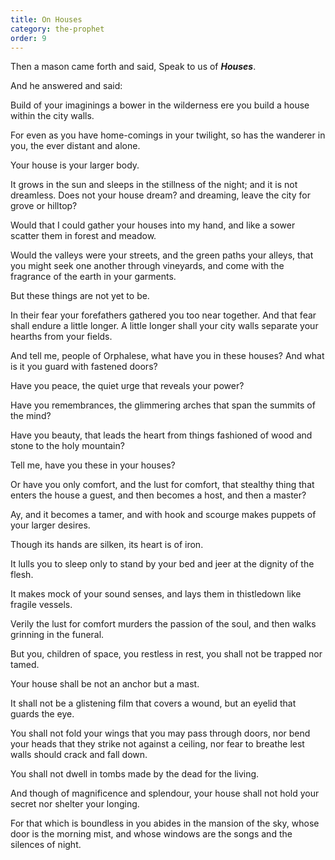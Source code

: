 ```yaml
---
title: On Houses
category: the-prophet
order: 9
---
```

Then a mason came forth and said, Speak to us of **_Houses_**.

And he answered and said:

Build of your imaginings a bower in the wilderness ere you build a house within the city walls.

For even as you have home-comings in your twilight, so has the wanderer in you, the ever distant and alone.

Your house is your larger body.

It grows in the sun and sleeps in the stillness of the night; and it is not dreamless. Does not your house dream? and dreaming, leave the city for grove or hilltop?

Would that I could gather your houses into my hand, and like a sower scatter them in forest and meadow.

Would the valleys were your streets, and the green paths your alleys, that you might seek one another through vineyards, and come with the fragrance of the earth in your garments.

But these things are not yet to be.

In their fear your forefathers gathered you too near together. And that fear shall endure a little longer. A little longer shall your city walls separate your hearths from your fields.

And tell me, people of Orphalese, what have you in these houses? And what is it you guard with fastened doors?

Have you peace, the quiet urge that reveals your power?

Have you remembrances, the glimmering arches that span the summits of the mind?

Have you beauty, that leads the heart from things fashioned of wood and stone to the holy mountain?

Tell me, have you these in your houses?

Or have you only comfort, and the lust for comfort, that stealthy thing that enters the house a guest, and then becomes a host, and then a master?

Ay, and it becomes a tamer, and with hook and scourge makes puppets of your larger desires.

Though its hands are silken, its heart is of iron.

It lulls you to sleep only to stand by your bed and jeer at the dignity of the flesh.

It makes mock of your sound senses, and lays them in thistledown like fragile vessels.

Verily the lust for comfort murders the passion of the soul, and then walks grinning in the funeral.

But you, children of space, you restless in rest, you shall not be trapped nor tamed.

Your house shall be not an anchor but a mast.

It shall not be a glistening film that covers a wound, but an eyelid that guards the eye.

You shall not fold your wings that you may pass through doors, nor bend your heads that they strike not against a ceiling, nor fear to breathe lest walls should crack and fall down.

You shall not dwell in tombs made by the dead for the living.

And though of magnificence and splendour, your house shall not hold your secret nor shelter your longing.

For that which is boundless in you abides in the mansion of the sky, whose door is the morning mist, and whose windows are the songs and the silences of night.
